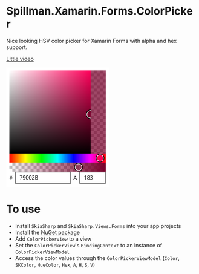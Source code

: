 # Spillman.Xamarin.Forms.ColorPicker

Nice looking HSV color picker for Xamarin Forms with alpha and hex support.

[Little video](https://www.youtube.com/watch?v=A5GesThEogo)

![Color picker screenshot](screenshot.png)

# To use
- Install `SkiaSharp` and `SkiaSharp.Views.Forms` into your app projects
- Install the [NuGet package](https://www.nuget.org/packages/Spillman.Xamarin.Forms.ColorPicker/)
- Add `ColorPickerView` to a view
- Set the `ColorPickerView`'s `BindingContext` to an instance of `ColorPickerViewModel`
- Access the color values through the `ColorPickerViewModel` (`Color`, `SKColor`, `HueColor`, `Hex`, `A`, `H`, `S`, `V`)
